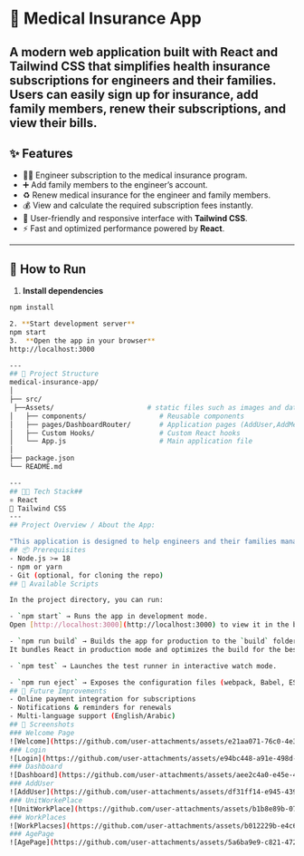 # 🏥 Medical Insurance App
A modern web application built with React and Tailwind CSS that simplifies health insurance subscriptions for engineers and their families. Users can easily sign up for insurance, add family members, renew their subscriptions, and view their bills.
---
## ✨ Features
- 👨‍💼 Engineer subscription to the medical insurance program.
- ➕ Add family members to the engineer’s account.
- ♻️ Renew medical insurance for the engineer and family members.
- 💰 View and calculate the required subscription fees instantly.
- 🎨 User-friendly and responsive interface with **Tailwind CSS**.
- ⚡ Fast and optimized performance powered by **React**.
 ---
 ## 🚀 How to Run
 1. **Install dependencies**
   ```bash
   npm install

 2. **Start development server**
 npm start
 3.  **Open the app in your browser**
 http://localhost:3000

---
## 📂 Project Structure
medical-insurance-app/
│
├── src/
    ├──Assets/                       # static files such as images and data static
│   ├── components/                  # Reusable components
│   ├── pages/DashboardRouter/       # Application pages (AddUser,AddMember,Renewal, etc.)
│   ├── Custom Hooks/                # Custom React hooks
│   └── App.js                       # Main application file
│
├── package.json
└── README.md

---
 ## 👨‍💻 Tech Stack## 
 ⚛️ React
 🎨 Tailwind CSS
---
## Project Overview / About the App:

"This application is designed to help engineers and their families manage health insurance subscriptions with ease. It provides a simple workflow to register, add family members, renew subscriptions, and track billing details in one place."
## 📦 Prerequisites
- Node.js >= 18
- npm or yarn
- Git (optional, for cloning the repo)
## 🔧 Available Scripts

In the project directory, you can run:

- `npm start` → Runs the app in development mode.  
  Open [http://localhost:3000](http://localhost:3000) to view it in the browser.  

- `npm run build` → Builds the app for production to the `build` folder.  
  It bundles React in production mode and optimizes the build for the best performance.  

- `npm test` → Launches the test runner in interactive watch mode.  

- `npm run eject` → Exposes the configuration files (webpack, Babel, ESLint, etc.).  
## 🚀 Future Improvements
- Online payment integration for subscriptions  
- Notifications & reminders for renewals  
- Multi-language support (English/Arabic)
## 📸 Screenshots
### Welcome Page
![Welcome](https://github.com/user-attachments/assets/e21aa071-76c0-4e34-af10-0df050a5c4f1)
### Login
![Login](https://github.com/user-attachments/assets/e94bc448-a91e-498d-9f60-04e09482e003)
### Dashboard
![Dashboard](https://github.com/user-attachments/assets/aee2c4a0-e45e-454e-8de5-fb1f8221874d)
### AddUser
![AddUser](https://github.com/user-attachments/assets/df31ff14-e945-439d-bb01-c0a6bff6da59)
### UnitWorkePlace
![UnitWorkPlace](https://github.com/user-attachments/assets/b1b8e89b-07d8-4579-b0a4-20b9b3b05e95)
### WorkPlaces
![WorkPlacses](https://github.com/user-attachments/assets/b012229b-e4c6-49d1-b014-200f490b6b6d)
### AgePage
![AgePage](https://github.com/user-attachments/assets/5a6ba9e9-c821-472b-80ac-a619a3f0925a)


